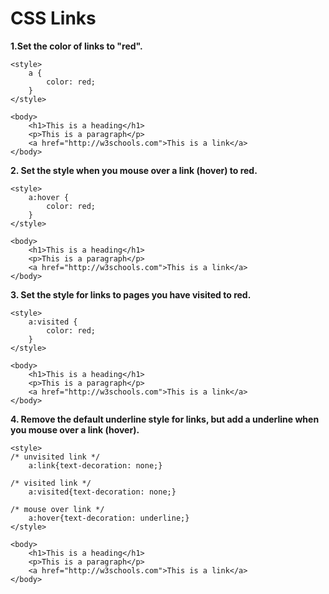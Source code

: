 # **CSS Links**

**1.Set the color of links to "red".**

```
<style>
    a {
        color: red;
    }
</style>

<body>
    <h1>This is a heading</h1>
    <p>This is a paragraph</p>
    <a href="http://w3schools.com">This is a link</a>
</body>
```

**2. Set the style when you mouse over a link (hover) to red.**

```
<style>
    a:hover {
        color: red;
    }
</style>

<body>
    <h1>This is a heading</h1>
    <p>This is a paragraph</p>
    <a href="http://w3schools.com">This is a link</a>
</body>
```

**3. Set the style for links to pages you have visited to red.**

```
<style>
    a:visited {
        color: red;
    }
</style>

<body>
    <h1>This is a heading</h1>
    <p>This is a paragraph</p>
    <a href="http://w3schools.com">This is a link</a>
</body>
```

**4. Remove the default underline style for links, but add a underline when you mouse over a link (hover).**

```
<style>
/* unvisited link */
    a:link{text-decoration: none;}

/* visited link */
    a:visited{text-decoration: none;}

/* mouse over link */
    a:hover{text-decoration: underline;}
</style>

<body>
    <h1>This is a heading</h1>
    <p>This is a paragraph</p>
    <a href="http://w3schools.com">This is a link</a>
</body>
```